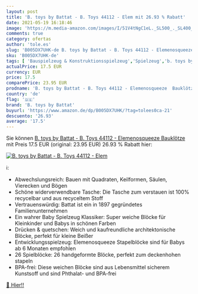 ```yaml
---
layout: post
title: 'B. toys by Battat - B. Toys 44112 - Elem mit 26.93 % Rabatt'
date: 2021-05-19 16:18:46
image: 'https://m.media-amazon.com/images/I/51V4tNgC1eL._SL500_._SL400_.jpg'
comments: true
category: ofertas
author: 'tole.es'
slug: 'B005DX7UHK-de B. toys by Battat - B. Toys 44112 - Elemenosqueeze Bauklötze'
sku: 'B005DX7UHK-de'
tags: [ 'Bauspielzeug & Konstruktionsspielzeug','Spielzeug','b. toys by battat', ]
actualPrice: 17.5 EUR
currency: EUR
price: 17.5
comparePrice: 23.95 EUR
prodname: 'B. toys by Battat - B. Toys 44112 - Elemenosqueeze  Bauklötze'
country: 'de'
flag: '🇩🇪'
brand: 'B. toys by Battat'
buyurl: 'https://www.amazon.de/dp/B005DX7UHK/?tag=tolees0ca-21'
descuento: '26.93'
average: '17.5'
---
```


Sie können [B. toys by Battat - B. Toys 44112 - Elemenosqueeze  Bauklötze](https://www.amazon.de/dp/B005DX7UHK/?tag=tolees0ca-21) mit Preis 17.5 EUR (original: 23.95 EUR) 26.93 % Rabatt hier:

[![B. toys by Battat - B. Toys 44112 - Elem](https://m.media-amazon.com/images/I/51V4tNgC1eL._SL500_._SL400_.jpg)](https://www.amazon.de/dp/B005DX7UHK/?tag=tolees0ca-21)

ℹ️:

- Abwechslungsreich: Bauen mit Quadraten, Keilformen, Säulen, Vierecken und Bögen
- Schöne widerverwendbare Tasche: Die Tasche zum verstauen ist 100% recycelbar und aus recyceltem Stoff
- Vertrauenswürdig: Battat ist ein in 1897 gegründetes Familienunternehmen
- Ein wahrer Baby Spielzeug Klassiker: Super weiche Blöcke für Kleinkinder und Babys in schönen Farben
- Drücken & quetschen: Weich und kaufreundliche architektonische Blöcke, perfekt für kleine Beißer
- Entwicklungsspielzeug: Elemenosqueeze Stapelblöcke sind für Babys ab 6 Monaten empfohlen
- 26 Spielblöcke: 26 handgeformte Blöcke, perfekt zum deckenhohen stapeln
- BPA-frei: Diese weichen Blöcke sind aus Lebensmittel sicherem Kunstsoff und sind Phthalat- und BPA-frei

[🛒 Hier!!](https://www.amazon.de/dp/B005DX7UHK/?tag=tolees0ca-21)
